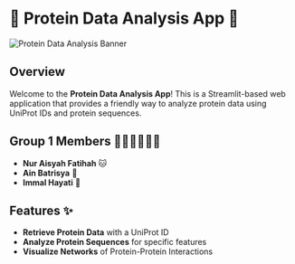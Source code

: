 # 🌟 Protein Data Analysis App 🌟

![Protein Data Analysis Banner](https://example.com/banner-image.png) <!-- Replace with your banner image URL -->

## Overview
Welcome to the **Protein Data Analysis App**! This is a Streamlit-based web application that provides a friendly way to analyze protein data using UniProt IDs and protein sequences.

## Group 1 Members 🧑‍💻👩‍💻👨‍💻
- **Nur Aisyah Fatihah** 🐱
- **Ain Batrisya** 🦄
- **Immal Hayati** 🐼

## Features ✨
- **Retrieve Protein Data** with a UniProt ID
- **Analyze Protein Sequences** for specific features
- **Visualize Networks** of Protein-Protein Interactions

